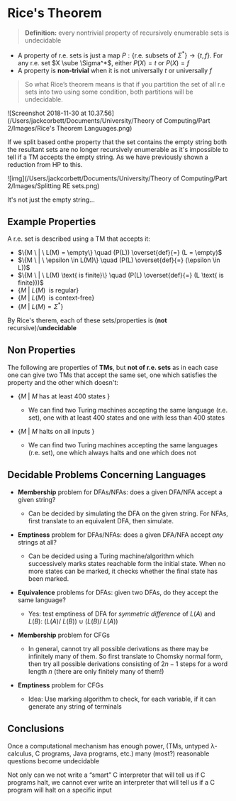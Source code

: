 # Rice's Theorem

> **Definition:** every nontrivial property of recursively enumerable sets is undecidable

- A property of r.e. sets is just a map $P : \{\text{r.e. subsets of } \Sigma^*\} \rightarrow \{t , f\}$. For any r.e. set $X \sube \Sigma^*$, either $P(X) = t$ or $P(X) = f$ 
- A property is **non-trivial** when it is not universally $t$ or universally $f​$ 

> So what Rice’s theorem means is that if you partition the set of all r.e sets into two using some condition, both partitions will be undecidable.

![Screenshot 2018-11-30 at 10.37.56](/Users/jackcorbett/Documents/University/Theory of Computing/Part 2/Images/Rice's Theorem Languages.png)



If we split based onthe property that the set contains the empty string both the resultant sets are no longer recursively enumerable as it's impossible to tell if a TM accepts the empty string. As we have previously shown a reduction from HP to this.

![img](/Users/jackcorbett/Documents/University/Theory of Computing/Part 2/Images/Splitting RE sets.png)

It's not just the empty string...

## Example Properties

A r.e. set is described using a TM that accepts it:

- $\{M \ | \ L(M) = \empty\} \quad (P(L)) \overset{def}{=} (L = \empty)$
- $\{M \ | \ \epsilon \in L(M)\} \quad (P(L) \overset{def}{=} (\epsilon \in L))$
- $\{M \ | \ L(M) \text{ is finite}\} \quad (P(L) \overset{def}{=} (L \text{ is finite}))$
- $\{M \ | \ L(M) \ \text{ is regular}\}$
- $\{M \ | \ L(M) \ \text{ is context-free}\}$
- $\{M \ | \ L(M) = \Sigma^*\}$

By Rice's therem, each of these sets/properties is (**not** recursive)/**undecidable**

## Non Properties

The following are properties of **TMs**, but **not of r.e. sets** as in each case one can give two TMs that accept the same set, one which satisfies the property and the other which doesn't:

- $\{M \ | \ M \text{ has at least 400 states }\}$
  - We can find two Turing machines accepting the same language (r.e. set), one with at least 400 states and one with less than 400 states	

- $\{M \ | \ M \text{ halts on all inputs }\}$
  - We can find two Turing machines accepting the same languages (r.e. set), one which always halts and one which does not

## Decidable Problems Concerning Languages

- **Membership** problem for DFAs/NFAs: does a given DFA/NFA accept a given string?
  - Can be decided by simulating the DFA on the given string. For NFAs, first translate to an equivalent DFA, then simulate.
- **Emptiness** problem for DFAs/NFAs: does a given DFA/NFA accept *any* strings at all?
  - Can be decided using a Turing machine/algorithm which successively marks states reachable form the initial state. When no more states can be marked, it checks whether the final state has been marked.
- **Equivalence** problems for DFAs: given two DFAs, do they accept the same language?
  - Yes: test emptiness of DFA for *symmetric difference* of $L(A)$ and $L(B)$: $(L(A) /\ L(B)) \ \cup \ (L(B) /\ L(A))$



- **Membership** problem for CFGs
  - In general, cannot try all possible derivations as there may be infinitely many of them. So first translate to Chomsky normal form, then try all possible derivations consisting of $2n - 1$ steps for a word length $n$ (there are only finitely many of them!)
- **Emptiness** problem for CFGs
  - Idea: Use marking algorithm to check, for each variable, if it can generate any string of terminals

## Conclusions

Once a computational mechanism has enough power, (TMs, untyped λ-calculus, C programs, Java programs, etc.) many (most?) reasonable questions become undecidable

Not only can we not write a “smart” C interpreter that will tell us if C programs halt, we cannot ever write an interpreter that will tell us if a C program will halt on a specific input